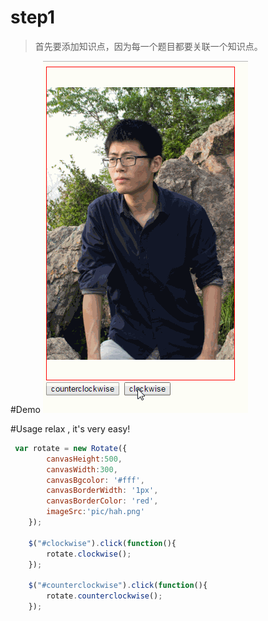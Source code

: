 # step1
> 首先要添加知识点，因为每一个题目都要关联一个知识点。

#Demo
![alt tag](https://github.com/Javebean/rotatepic/blob/master/pic/rorate.gif)

#Usage
relax , it's very easy!

```javascript
 var rotate = new Rotate({
    	canvasHeight:500,
    	canvasWidth:300,
    	canvasBgcolor: '#fff',
    	canvasBorderWidth: '1px',
    	canvasBorderColor: 'red',
    	imageSrc:'pic/hah.png'
    });
    
    $("#clockwise").click(function(){ 
        rotate.clockwise();
    });

    $("#counterclockwise").click(function(){ 
        rotate.counterclockwise();
    });
```

